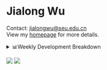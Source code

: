 #  Jialong Wu

Contact: jialongwu@seu.edu.cn<br>
View my [homepage](https://callanwu.github.io/) for more details.

<details><summary>📊Weekly Development Breakdown</summary>

<!--START_SECTION:waka-->

```txt
From: 08 October 2024 - To: 15 October 2024

Total Time: 20 hrs 37 mins

Python       16 hrs 39 mins  ████████████████████▒░░░░   80.79 %
JSON         2 hrs 38 mins   ███▒░░░░░░░░░░░░░░░░░░░░░   12.77 %
Bash         35 mins         ▓░░░░░░░░░░░░░░░░░░░░░░░░   02.90 %
Other        19 mins         ▒░░░░░░░░░░░░░░░░░░░░░░░░   01.56 %
Text         18 mins         ▒░░░░░░░░░░░░░░░░░░░░░░░░   01.48 %
```

<!--END_SECTION:waka-->

[![wakatime](https://wakatime.com/badge/user/c6720b29-9431-4a60-bc9d-e1fb2b6bd65f.svg)](https://wakatime.com/@c6720b29-9431-4a60-bc9d-e1fb2b6bd65f)
</details>

[![](https://img.shields.io/badge/Google%20Scholar-4385FE.svg?&color=d6d6d6&style=flat-square&logo=google-scholar)](https://scholar.google.com/citations?user=6eg2m4YAAAAJ)
![](https://komarev.com/ghpvc/?username=callanwu)
